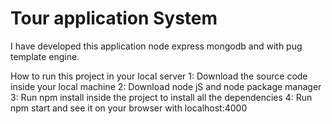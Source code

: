 # Tour application System
I have developed this application node express mongodb and with pug template engine.

How to run this project in your local server
1: Download the source code inside your local machine
2: Download node jS and node package manager
3: Run npm install inside the project to install all the dependencies
4: Run npm start and see it on your browser with localhost:4000
